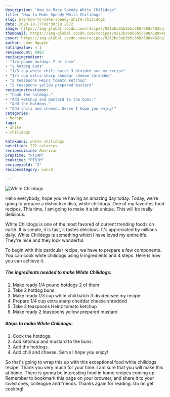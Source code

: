 ```yaml
---
description: "How to Make Speedy White Chilidogs"
title: "How to Make Speedy White Chilidogs"
slug: 572-how-to-make-speedy-white-chilidogs
date: 2020-10-17T00:30:18.267Z
image: https://img-global.cpcdn.com/recipes/9212bc0ab3b5c388/680x482cq70/white-chilidogs-recipe-main-photo.jpg
thumbnail: https://img-global.cpcdn.com/recipes/9212bc0ab3b5c388/680x482cq70/white-chilidogs-recipe-main-photo.jpg
cover: https://img-global.cpcdn.com/recipes/9212bc0ab3b5c388/680x482cq70/white-chilidogs-recipe-main-photo.jpg
author: Leon Nguyen
ratingvalue: 4.1
reviewcount: 8983
recipeingredient:
- "1/4 pound hotdogs 2 of them"
- "2 hotdog buns"
- "1/3 cup white chili batch 3 divided see my recipe"
- "1/4 cup extra sharp cheddar cheese shredded"
- "2 teaspoons Heinz tomato ketchup"
- "2 teaspoons yellow prepared mustard"
recipeinstructions:
- "Cook the hotdogs."
- "Add ketchup and mustard to the buns."
- "Add the hotdogs."
- "Add chili and cheese. Serve I hope you enjoy!"
categories:
- Recipe
tags:
- white
- chilidogs

katakunci: white chilidogs 
nutrition: 272 calories
recipecuisine: American
preptime: "PT14M"
cooktime: "PT31M"
recipeyield: "2"
recipecategory: Lunch

---
```



![White Chilidogs](https://img-global.cpcdn.com/recipes/9212bc0ab3b5c388/680x482cq70/white-chilidogs-recipe-main-photo.jpg)

Hello everybody, hope you're having an amazing day today. Today, we're going to prepare a distinctive dish, white chilidogs. One of my favorites food recipes. This time, I am going to make it a bit unique. This will be really delicious.



White Chilidogs is one of the most favored of current trending foods on earth. It is simple, it is fast, it tastes delicious. It's appreciated by millions daily. White Chilidogs is something which I have loved my entire life. They're nice and they look wonderful.


To begin with this particular recipe, we have to prepare a few components. You can cook white chilidogs using 6 ingredients and 4 steps. Here is how you can achieve it.

<!--inarticleads1-->

##### The ingredients needed to make White Chilidogs:

1. Make ready 1/4 pound hotdogs 2 of them
1. Take 2 hotdog buns
1. Make ready 1/3 cup white chili batch 3 divided see my recipe
1. Prepare 1/4 cup extra sharp cheddar cheese shredded
1. Take 2 teaspoons Heinz tomato ketchup
1. Make ready 2 teaspoons yellow prepared mustard




<!--inarticleads2-->

##### Steps to make White Chilidogs:

1. Cook the hotdogs.
1. Add ketchup and mustard to the buns.
1. Add the hotdogs.
1. Add chili and cheese. Serve I hope you enjoy!




So that's going to wrap this up with this exceptional food white chilidogs recipe. Thank you very much for your time. I am sure that you will make this at home. There is gonna be interesting food in home recipes coming up. Remember to bookmark this page on your browser, and share it to your loved ones, colleague and friends. Thanks again for reading. Go on get cooking!
